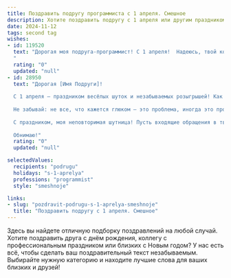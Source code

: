 ```yaml
---
title: Поздравить подругу программиста с 1 апреля. Смешное
description: Хотите поздравить подругу с 1 апреля или другим праздником? Наш ИИ создаст незабываемое поздравление, а вы обязательно выделитесь среди других.  
date: 2024-11-12
tags: second tag
wishes:
- id: 119520
  text: "Дорогая моя подруга-программист! С 1 апреля!  Надеюсь, твой код сегодня не будет содержать багов, а только море юмора и позитива!  Пусть сегодня все твои \"глюки\" будут только милыми шутками, а не критическими ошибками в программе жизни! Желаю тебе дня, полного неожиданных, но приятных сюрпризов (без вирусов!).  И помни: даже самый крутой  программист не может предсказать, что случится 1 апреля! 😉
  "
  rating: "0"
  updated: "null"
- id: 28950
  text: "Дорогая [Имя Подруги]!
  
  С 1 апреля — праздником весёлых шуток и незабываемых розыгрышей! Как программист, ты знаешь, что лучший код — это тот, который вызывает улыбку! Пусть каждый твой проект компилируется без ошибок, а баги исчезают, как неудачные шутки в этот чудесный день. Желаю, чтобы жизнь всегда была на 100% в гугл-картах, а веселье находилось на самом высоком уровне!
  
  Не забывай: не все, что кажется глюком — это проблема, иногда это просто возможность для шутки!
  
  С праздником, моя неповторимая шутница! Пусть входящие обращения в твой день будут только радостью!
  
  Обнимаю!"
  rating: "0"
  updated: "null"

selectedValues:
  recipients: "podrugu"
  holidays: "s-1-aprelya"
  professions: "programmist"
  style: "smeshnoje"

links:
- slug: "pozdravit-podrugu-s-1-aprelya-smeshnoje"
  title: "Поздравить подругу с 1 апреля. Смешное"
---
```


Здесь вы найдете отличную подборку поздравлений на любой случай.
Хотите поздравить друга с днём рождения, коллегу с профессиональным праздником или близких с Новым годом? У нас есть всё, чтобы сделать ваш поздравительный текст незабываемым. Выбирайте нужную категорию и находите лучшие слова для ваших близких и друзей!
